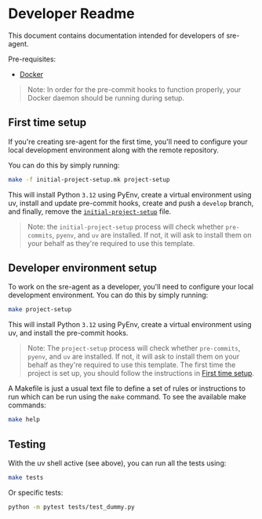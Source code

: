 # Developer Readme

This document contains documentation intended for developers of sre-agent.

Pre-requisites:

- [Docker](https://docs.docker.com/engine/install/)

> Note: In order for the pre-commit hooks to function properly, your Docker daemon should be running during setup.

## First time setup
If you're creating sre-agent for the first time, you'll need to configure your local development environment along with the remote repository.

You can do this by simply running:

```bash
make -f initial-project-setup.mk project-setup
```

This will install Python `3.12` using PyEnv, create a virtual environment using uv, install and update pre-commit hooks, create and push a `develop` branch, and finally, remove the [`initial-project-setup`](initial-project-setup.mk) file.

> Note: the `initial-project-setup` process will check whether `pre-commits`, `pyenv`, and `uv` are installed. If not, it will ask to install them on your behalf as they're required to use this template.

## Developer environment setup

To work on the sre-agent as a developer, you'll need to configure your local development environment. You can do this by simply running:
```bash
make project-setup
```
This will install Python `3.12` using PyEnv, create a virtual environment using uv, and install the pre-commit hooks.

> Note: The `project-setup` process will check whether `pre-commits`, `pyenv`, and `uv` are installed. If not, it will ask to install them on your behalf as they're required to use this template.
> The first time the project is set up, you should follow the instructions in [First time setup](#first-time-setup).


A Makefile is just a usual text file to define a set of rules or instructions to run which can be run using the `make` command. To see the available make commands:
```bash
make help
```

## Testing

With the uv shell active (see above), you can run all the tests using:

```bash
make tests
```

Or specific tests:

```bash
python -m pytest tests/test_dummy.py
```
